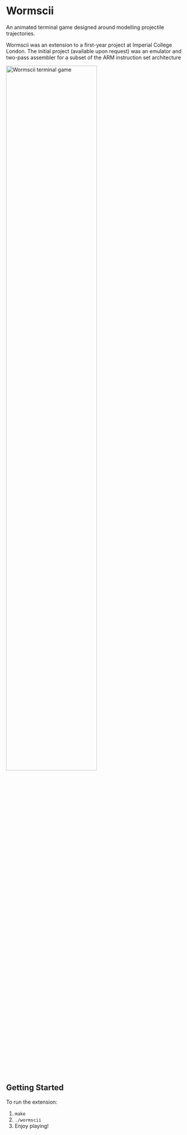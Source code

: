 # Wormscii
An animated terminal game designed around modelling projectile trajectories.

Wormscii was an extension to a first-year project at Imperial College London. The initial project (available upon request) was an emulator and two-pass assembler for a subset of the ARM instruction set architecture

<img alt="Wormscii terminal game" src="https://user-images.githubusercontent.com/30090176/194599184-15657123-dbf5-404d-9fda-0143e12cf897.png" width="70%" height="70%">

## Getting Started ##

To run the extension:
1. `make`
2. `./wormscii`
3. Enjoy playing!
